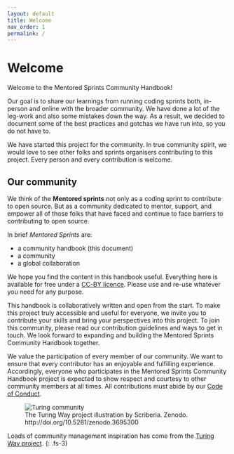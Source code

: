 ```yaml
---
layout: default
title: Welcome
nav_order: 1
permalink: /
---
```


# Welcome

Welcome to the Mentored Sprints Community Handbook!

Our goal is to share our learnings from running coding sprints both, in-person and online with the broader community.
We have done a lot of the leg-work and also some mistakes down the way. As a result, we decided to document some of the best practices and gotchas we have run into, so you do not have to.

We have started this project for the community. In true community spirit, we would love to see other folks and sprints organisers contributing to this project. Every person and every contribution is welcome.

## Our community

We think of the **Mentored sprints** not only as a coding sprint to contribute to open source. But as a community dedicated to mentor, support, and empower all of those folks that have faced and continue to face barriers to contributing to open source.

In brief *Mentored Sprints* are:

- a community handbook (this document)
- a community
- a global collaboration

We hope you find the content in this handbook useful. Everything here is available for free under a [CC-BY licence](https://github.com/alan-turing-institute/the-turing-way/blob/master/LICENSE.md). Please use and re-use whatever you need for any purpose.

This handbook is collaboratively written and open from the start. To make this project truly accessible and useful for everyone, we invite you to contribute your skills and bring your perspectives into this project. To join this community, please read our contribution guidelines and ways to get in touch.
We look forward to expanding and building the Mentored Sprints Community Handbook together.

We value the participation of every member of our community. We want to ensure that every contributor has an enjoyable and fulfilling experience. Accordingly, everyone who participates in the Mentored Sprints Community Handbook project is expected to show respect and courtesy to other community members at all times. All contributions must abide by our [Code of Conduct]().

<figure>
  <img src="https://the-turing-way.netlify.app/_images/community.jpg" alt="Turing community"/>
  <figcaption>The Turing Way project illustration by Scriberia. Zenodo. http://doi.org/10.5281/zenodo.3695300</figcaption>
</figure>

Loads of community management inspiration has come from the [Turing Way project](https://the-turing-way.netlify.app/).
{: .fs-3}